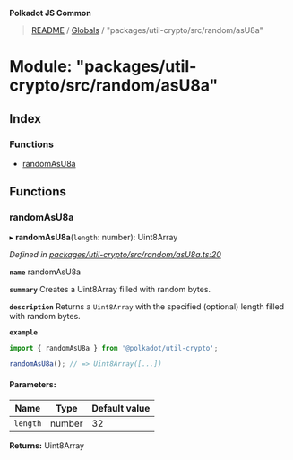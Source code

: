 **Polkadot JS Common**

> [README](../README.md) / [Globals](../globals.md) / "packages/util-crypto/src/random/asU8a"

# Module: "packages/util-crypto/src/random/asU8a"

## Index

### Functions

* [randomAsU8a](_packages_util_crypto_src_random_asu8a_.md#randomasu8a)

## Functions

### randomAsU8a

▸ **randomAsU8a**(`length`: number): Uint8Array

*Defined in [packages/util-crypto/src/random/asU8a.ts:20](https://github.com/polkadot-js/common/blob/30198d1a/packages/util-crypto/src/random/asU8a.ts#L20)*

**`name`** randomAsU8a

**`summary`** Creates a Uint8Array filled with random bytes.

**`description`** 
Returns a `Uint8Array` with the specified (optional) length filled with random bytes.

**`example`** 
<BR>

```javascript
import { randomAsU8a } from '@polkadot/util-crypto';

randomAsU8a(); // => Uint8Array([...])
```

#### Parameters:

Name | Type | Default value |
------ | ------ | ------ |
`length` | number | 32 |

**Returns:** Uint8Array

